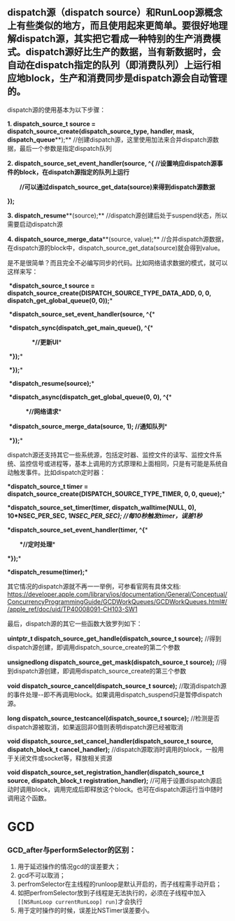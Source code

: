 ## dispatch源（dispatch source）和RunLoop源概念上有些类似的地方，而且使用起来更简单。要很好地理解dispatch源，其实把它看成一种特别的生产消费模式。dispatch源好比生产的数据，当有新数据时，会自动在dispatch指定的队列（即消费队列）上运行相应地block，生产和消费同步是dispatch源会自动管理的。

dispatch源的使用基本为以下步骤：

**1. dispatch_source_t source = dispatch_source_create(dispatch_source_type, handler, mask, dispatch_queue****);** //创建dispatch源，这里使用加法来合并dispatch源数据，最后一个参数是指定dispatch队列

**2. dispatch_source_set_event_handler(source, ^{ //设置响应dispatch源事件的block，在dispatch源指定的队列上运行**

　　**//可以通过dispatch_source_get_data(source)来得到dispatch源数据**

**});**

**3. dispatch_resume****(source);** //dispatch源创建后处于suspend状态，所以需要启动dispatch源

**4. dispatch_source_merge_data****(source, value);** //合并dispatch源数据，在dispatch源的block中，dispatch_source_get_data(source)就会得到value。

是不是很简单？而且完全不必编写同步的代码。比如网络请求数据的模式，就可以这样来写：

​    **\*dispatch_source_t source = dispatch_source_create(DISPATCH_SOURCE_TYPE_DATA_ADD, 0, 0, dispatch_get_global_queue(0, 0));***

​    **\*dispatch_source_set_event_handler(source, ^{***

​        **\*dispatch_sync(dispatch_get_main_queue(), ^{***

　　　　**\*//更新UI***

​        **\*});***

​    **\*});***

​    **\*dispatch_resume(source);***

​    **\*dispatch_async(dispatch_get_global_queue(0, 0), ^{***

　　　**\*//网络请求***

​        **\*dispatch_source_merge_data(source, 1); //通知队列***

​    **\*});***

dispatch源还支持其它一些系统源，包括定时器、监控文件的读写、监控文件系统、监控信号或进程等，基本上调用的方式原理和上面相同，只是有可能是系统自动触发事件。比如dispatch定时器：

**\*dispatch_source_t timer = dispatch_source_create(DISPATCH_SOURCE_TYPE_TIMER, 0, 0, queue);***

**\*dispatch_source_set_timer(timer, dispatch_walltime(NULL, 0), 10\*NSEC_PER_SEC, 1*NSEC_PER_SEC); //每10秒触发timer，误差1秒***

**\*dispatch_source_set_event_handler(timer, ^{***

　　**\*//定时处理***

**\*});***

**\*dispatch_resume(timer);***

其它情况的dispatch源就不再一一举例，可参看官网有具体文档: <https://developer.apple.com/library/ios/documentation/General/Conceptual/ConcurrencyProgrammingGuide/GCDWorkQueues/GCDWorkQueues.html#//apple_ref/doc/uid/TP40008091-CH103-SW1>

 

最后，dispatch源的其它一些函数大致罗列如下：

**uintptr_t dispatch_source_get_handle(dispatch_source_t source);** //得到dispatch源创建，即调用dispatch_source_create的第二个参数

**unsignedlong dispatch_source_get_mask(dispatch_source_t source);** //得到dispatch源创建，即调用dispatch_source_create的第三个参数

**void dispatch_source_cancel(dispatch_source_t source);** //取消dispatch源的事件处理--即不再调用block。如果调用dispatch_suspend只是暂停dispatch源。

**long dispatch_source_testcancel(dispatch_source_t source);** //检测是否dispatch源被取消，如果返回非0值则表明dispatch源已经被取消

**void dispatch_source_set_cancel_handler(dispatch_source_t source, dispatch_block_t cancel_handler);** //dispatch源取消时调用的block，一般用于关闭文件或socket等，释放相关资源

**void dispatch_source_set_registration_handler(dispatch_source_t source, dispatch_block_t registration_handler);** //可用于设置dispatch源启动时调用block，调用完成后即释放这个block。也可在dispatch源运行当中随时调用这个函数。



# GCD

### GCD_after与performSelector的区别：

1. 用于延迟操作的情况gcd的误差要大；
2. gcd不可以取消；
3. perfromSelector在主线程的runloop是默认开启的，而子线程需手动开启；
4. 如把perfromSelector放到子线程是无法执行的，必须在子线程中加入`[[NSRunLoop currentRunLoop] run]`才会执行
5. 用于定时操作的时候，误差比NSTimer误差要小。

